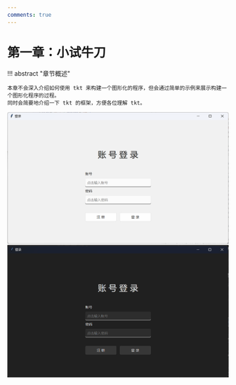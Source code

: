 ```yaml
---
comments: true
---
```


# 第一章：小试牛刀

!!! abstract "章节概述"

    本章不会深入介绍如何使用 tkt 来构建一个图形化的程序，但会通过简单的示例来展示构建一个图形化程序的过程。  
    同时会简要地介绍一下 tkt 的框架，方便各位理解 tkt。

![](images/2-1.light.png#only-light)
![](images/2-1.dark.png#only-dark)
